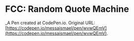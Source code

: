 # FCC: Random Quote Machine
 _A Pen created at CodePen.io. Original URL: [https://codepen.io/messaismael/pen/wvwQEmV](https://codepen.io/messaismael/pen/wvwQEmV).

 
